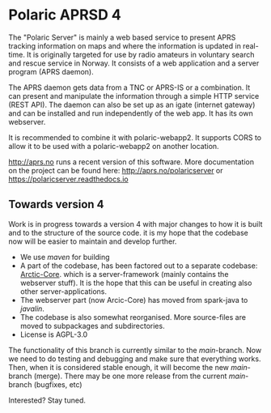 # Polaric APRSD 4

The "Polaric Server" is mainly a web based service to present APRS tracking information on maps and where 
the information is updated in real-time. It is originally targeted for use by radio amateurs in voluntary 
search and rescue service in Norway. It consists of a web application and a server program (APRS daemon). 
 
The APRS daemon gets data from a TNC or APRS-IS or a combination. It can present 
and manipulate the information through a simple HTTP service (REST API). The daemon can 
also be set up as an igate (internet gateway) and can be installed and run independently 
of the web app. It has its own webserver. 

It is recommended to combine it with polaric-webapp2. It supports CORS to allow it to be used 
with a polaric-webapp2 on another location.

http://aprs.no runs a recent version of this software. More documentation on the project can be found here: 
http://aprs.no/polaricserver or https://polaricserver.readthedocs.io

## Towards version 4
Work is in progress towards a version 4 with major changes to how it is built and to the structure of the source code. it is my hope that the codebase now will be easier to maintain and develop further. 
* We use *maven* for building
* A part of the codebase, has been factored out to a separate codebase: [Arctic-Core](https://github.com/PolaricServer/Arctic-Core). 
  which is a server-framework (mainly contains the webserver stuff). It is the hope that this can be useful in creating also other server-applications.
* The webserver part (now Arcic-Core) has moved from spark-java to *javalin*. 
* The codebase is also somewhat reorganised. More source-files are moved to subpackages and subdirectories.
* License is AGPL-3.0

The functionality of this branch is currently similar to the *main*-branch. Now we need to do testing and debugging and make sure that everything works. Then, when it is considered stable enough, it will become the new *main*-branch (merge). There may be one more release from the current *main*-branch (bugfixes, etc)

Interested? Stay tuned.


